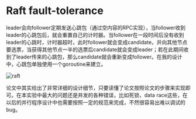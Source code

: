 # Raft fault-tolerance

leader会向follower定期发送心跳包（通过空内容的RPC实现），当follower收到leader的心跳包后，就会重置自己的计时器。当follower在一段时间后没有收到leader的心跳时，计时器超时，此时follower就会变成candidate，并向其他节点要选票，当获得其他节点一半的选票后candidate就会变成leader；若在此期间收到了leader传来的心跳包，那么candidate就会重新变成follower。在我的设计中，心跳包单独使用一个goroutine来建立。

![raft](http://img.singhe.art/raft.png)

论文中其实给出了非常详细的设计细节，只要读懂了论文按照论文的步骤来实现即可。在本实验中最大的问题还是并发的各种错误，比如死锁，data race这些，在以后的并行程序设计中也需要按照一定的规范来完成，不然很容易出难以调试的bug。